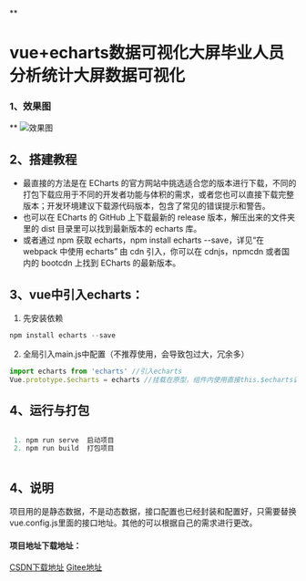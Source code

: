 **
# vue+echarts数据可视化大屏毕业人员分析统计大屏数据可视化
### 1、效果图

** 
![效果图](https://img-blog.csdnimg.cn/78f4346b665244399aca93d639bd56c1.png#pic_center)


## 2、搭建教程

 - 最直接的方法是在 ECharts 的官方网站中挑选适合您的版本进行下载，不同的打包下载应用于不同的开发者功能与体积的需求，或者您也可以直接下载完整版本；开发环境建议下载源代码版本，包含了常见的错误提示和警告。
 - 也可以在 ECharts 的 GitHub 上下载最新的 release 版本，解压出来的文件夹里的 dist 目录里可以找到最新版本的 echarts 库。
 - 或者通过 npm 获取 echarts，npm install echarts --save，详见“在 webpack 中使用 echarts”
由 cdn 引入，你可以在 cdnjs，npmcdn 或者国内的 bootcdn 上找到 ECharts 的最新版本。


## 3、vue中引入echarts：

 1. 先安装依赖
 

```javascript
npm install echarts --save
```

 2. 全局引入main.js中配置（不推荐使用，会导致包过大，冗余多）

```javascript
import echarts from 'echarts' //引入echarts
Vue.prototype.$echarts = echarts //挂载在原型，组件内使用直接this.$echarts调用
```

## 4、运行与打包

```javascript

 1. npm run serve  启动项目
 2. npm run build  打包项目
 
```
## 4、说明
项目用的是静态数据，不是动态数据，接口配置也已经封装和配置好，只需要替换vue.config.js里面的接口地址。其他的可以根据自己的需求进行更改。



#### 项目地址下载地址：
[CSDN下载地址](https://download.csdn.net/download/qq_45830796/85391939)
[Gitee地址](https://gitee.com/song-xiansen/echarts_graduation)